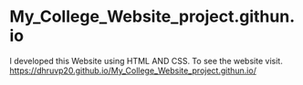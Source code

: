 # My_College_Website_project.githun.io

I developed this Website using HTML AND CSS. To see the website visit. 
https://dhruvp20.github.io/My_College_Website_project.githun.io/
